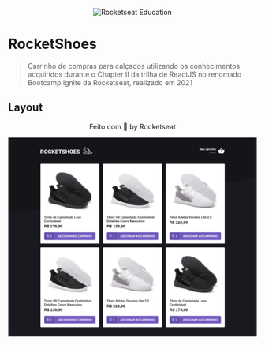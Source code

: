 <p align="center">
  <img alt="Rocketseat Education" src="https://avatars.githubusercontent.com/u/69590972?s=200&v=4" width="100px" />
</p>

# RocketShoes

> Carrinho de compras para calçados utilizando os conhecimentos adquiridos durante o Chapter II da trilha de ReactJS no renomado Bootcamp Ignite da Rocketseat, realizado em 2021


## Layout

<p align="center">
  Feito com 💜 by Rocketseat
</p>

!['layout'](src/assets/images/layout.png)
